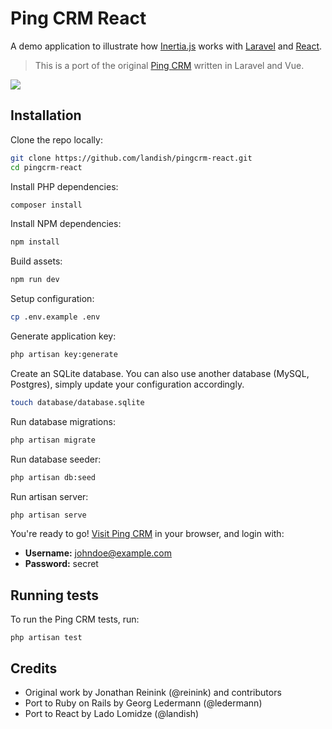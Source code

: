 # Ping CRM React

A demo application to illustrate how [Inertia.js](https://inertiajs.com/) works with [Laravel](https://laravel.com/) and [React](https://reactjs.org/).

> This is a port of the original [Ping CRM](https://github.com/inertiajs/pingcrm) written in Laravel and Vue.

![](https://raw.githubusercontent.com/landish/pingcrm-react/master/screenshot.png)

## Installation

Clone the repo locally:

```sh
git clone https://github.com/landish/pingcrm-react.git
cd pingcrm-react
```

Install PHP dependencies:

```sh
composer install
```

Install NPM dependencies:

```sh
npm install
```

Build assets:

```sh
npm run dev
```

Setup configuration:

```sh
cp .env.example .env
```

Generate application key:

```sh
php artisan key:generate
```

Create an SQLite database. You can also use another database (MySQL, Postgres), simply update your configuration accordingly.

```sh
touch database/database.sqlite
```

Run database migrations:

```sh
php artisan migrate
```

Run database seeder:

```sh
php artisan db:seed
```

Run artisan server:

```sh
php artisan serve
```

You're ready to go! [Visit Ping CRM](http://127.0.0.1:8000/) in your browser, and login with:

- **Username:** johndoe@example.com
- **Password:** secret

## Running tests

To run the Ping CRM tests, run:

```
php artisan test
```

## Credits

- Original work by Jonathan Reinink (@reinink) and contributors
- Port to Ruby on Rails by Georg Ledermann (@ledermann)
- Port to React by Lado Lomidze (@landish)
